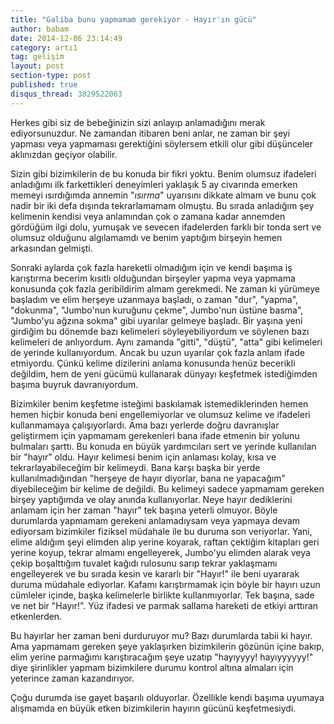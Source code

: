 ```yaml
---
title: "Galiba bunu yapmamam gerekiyor - Hayır'ın gücü"
author: babam
date: 2014-12-06 23:14:49
category: artı1
tag: gelişim
layout: post
section-type: post
published: true
disqus_thread: 3829522063
---
```


Herkes gibi siz de bebeğinizin sizi anlayıp anlamadığını merak ediyorsunuzdur. Ne zamandan itibaren beni anlar, ne zaman bir şeyi yapması veya yapmaması gerektiğini söylersem etkili olur gibi düşünceler aklınızdan geçiyor olabilir.

Sizin gibi bizimkilerin de bu konuda bir fikri yoktu. Benim olumsuz ifadeleri anladığımı ilk farkettikleri deneyimleri yaklaşık 5 ay civarında emerken memeyi ısırdığımda annemin "<em>ısırma</em>" uyarısını dikkate almam ve bunu çok nadir bir iki defa dışında tekrarlamamam olmuştu. Bu sırada anladığım şey kelimenin kendisi veya anlamından çok o zamana kadar annemden gördüğüm ilgi dolu, yumuşak ve sevecen ifadelerden farklı bir tonda sert ve olumsuz olduğunu algılamamdı ve benim yaptığım birşeyin hemen arkasından gelmişti.

Sonraki aylarda çok fazla hareketli olmadığım için ve kendi başıma iş karıştırma becerim kısıtlı olduğundan birşeyler yapma veya yapmama konusunda çok fazla geribildirim almam gerekmedi. Ne zaman ki yürümeye başladım ve elim herşeye uzanmaya başladı, o zaman "dur", "yapma", "dokunma", "Jumbo'nun kuruğunu çekme", Jumbo'nun üstüne basma", "Jumbo'yu ağzına sokma" gibi uyarılar gelmeye başladı. Bir yaşına yeni girdiğim bu dönemde bazı kelimeleri söyleyebiliyordum ve söylenen bazı kelimeleri de anlıyordum. Aynı zamanda "gitti", "düştü", "atta" gibi kelimeleri de yerinde kullanıyordum. Ancak bu uzun uyarılar çok fazla anlam ifade etmiyordu. Çünkü kelime dizilerini anlama konusunda henüz becerikli değildim, hem de yeni gücümü kullanarak dünyayı keşfetmek istediğimden başıma buyruk davranıyordum.

Bizimkiler benim keşfetme isteğimi baskılamak istemediklerinden hemen hemen hiçbir konuda beni engellemiyorlar ve olumsuz kelime ve ifadeleri kullanmamaya çalışıyorlardı. Ama bazı yerlerde doğru davranışlar geliştirmem için yapmamam gerekenleri bana ifade etmenin bir yolunu bulmaları şarttı. Bu konuda en büyük yardımcıları sert ve yerinde kullanılan bir "hayır" oldu. Hayır kelimesi benim için anlaması kolay, kısa ve tekrarlayabileceğim bir kelimeydi. Bana karşı başka bir yerde kullanılmadığından "herşeye de hayır diyorlar, bana ne yapacağım" diyebileceğim bir kelime de değildi. Bu kelimeyi sadece yapmamam gereken birşey yaptığımda ve olay anında kullanıyorlar. Neye hayır dediklerini anlamam için her zaman "hayır" tek başına yeterli olmuyor. Böyle durumlarda yapmamam gerekeni anlamadıysam veya yapmaya devam ediyorsam bizimkiler fiziksel müdahale ile bu duruma son veriyorlar. Yani, elime aldığım şeyi elimden alıp yerine koyarak, raftan çektiğim kitapları geri yerine koyup, tekrar almamı engelleyerek, Jumbo'yu elimden alarak veya çekip boşalttığım tuvalet kağıdı rulosunu sarıp tekrar yaklaşmamı engelleyerek ve bu sırada kesin ve kararlı bir "Hayır!" ile beni uyararak duruma müdahale ediyorlar. Kafamı karıştırmamak için böyle bir hayırı uzun cümleler içinde, başka kelimelerle birlikte kullanmıyorlar. Tek başına, sade ve net bir "Hayır!". Yüz ifadesi ve parmak sallama hareketi de etkiyi arttıran etkenlerden.

Bu hayırlar her zaman beni durduruyor mu? Bazı durumlarda tabii ki hayır. Ama yapmamam gereken şeye yaklaşırken bizimkilerin gözünün içine bakıp, elim yerine parmağımı karıştıracağım şeye uzatıp "hayıyyyy! hayıyyyyyy!" diye şirinlikler yapmam bizimkilere durumu kontrol altına almaları için yeterince zaman kazandırıyor.

Çoğu durumda ise gayet başarılı olduyorlar. Özellikle kendi başıma uyumaya alışmamda en büyük etken bizimkilerin hayırın gücünü keşfetmesiydi.
